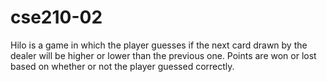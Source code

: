 # cse210-02
Hilo is a game in which the player guesses if the next card drawn by the dealer will be higher or lower than the previous one. Points are won or lost based on whether or not the player guessed correctly.
